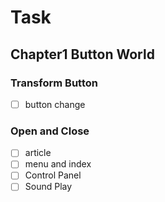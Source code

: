 # Task

## Chapter1 Button World
### Transform Button

<!-- 
  押したら違うボタンに変わっている
  open and closeの最も根部分となるものです。
 -->
- [ ] button change
### Open and Close 

- [ ] article 
- [ ] menu and index
- [ ] Control Panel
- [ ] Sound Play